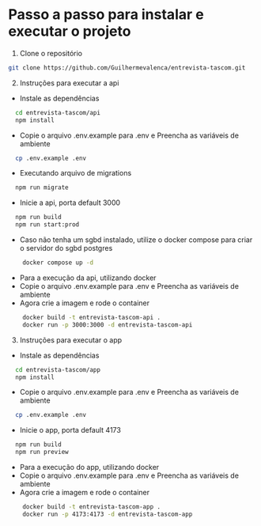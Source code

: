 # Passo a passo para instalar e executar o projeto

1. Clone o repositório
```bash
git clone https://github.com/Guilhermevalenca/entrevista-tascom.git
```

2. Instruções para executar a api

- Instale as dependências
```bash
  cd entrevista-tascom/api
  npm install
```

- Copie o arquivo .env.example para .env e Preencha as variáveis de ambiente
```bash
  cp .env.example .env
```

- Executando arquivo de migrations
```bash
  npm run migrate
```

- Inicie a api, porta default 3000
```bash
  npm run build
  npm run start:prod
```

- Caso não tenha um sgbd instalado, utilize o docker compose para criar o servidor do sgbd postgres
```bash
    docker compose up -d
```
 - Para a execução da api, utilizando docker
 - Copie o arquivo .env.example para .env e Preencha as variáveis de ambiente
 - Agora crie a imagem e rode o container
```bash
    docker build -t entrevista-tascom-api .
    docker run -p 3000:3000 -d entrevista-tascom-api
```

3. Instruções para executar o app

- Instale as dependências
```bash
  cd entrevista-tascom/app
  npm install
```

- Copie o arquivo .env.example para .env e Preencha as variáveis de ambiente
```bash
  cp .env.example .env
```

- Inicie o app, porta default 4173
```bash
  npm run build
  npm run preview
```

- Para a execução do app, utilizando docker
 - Copie o arquivo .env.example para .env e Preencha as variáveis de ambiente
 - Agora crie a imagem e rode o container
```bash
    docker build -t entrevista-tascom-app .
    docker run -p 4173:4173 -d entrevista-tascom-app
```
